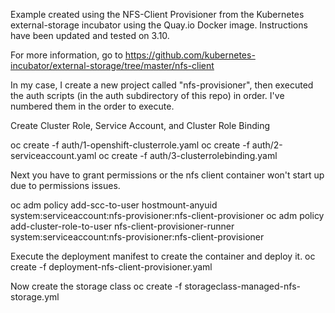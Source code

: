 Example created using the NFS-Client Provisioner from the Kubernetes external-storage incubator using the Quay.io Docker image. Instructions have been updated and tested on 3.10.

For more information, go to https://github.com/kubernetes-incubator/external-storage/tree/master/nfs-client

In my case, I create a new project called "nfs-provisioner", then executed the auth scripts (in the auth subdirectory of this repo) in order. I've numbered them in the order to execute.

Create Cluster Role, Service Account, and Cluster Role Binding

oc create -f auth/1-openshift-clusterrole.yaml
oc create -f auth/2-serviceaccount.yaml
oc create -f auth/3-clusterrolebinding.yaml

Next you have to grant permissions or the nfs client container won't start up due to permissions issues.

oc adm policy add-scc-to-user hostmount-anyuid system:serviceaccount:nfs-provisioner:nfs-client-provisioner
oc adm policy add-cluster-role-to-user nfs-client-provisioner-runner system:serviceaccount:nfs-provisioner:nfs-client-provisioner

Execute the deployment manifest to create the container and deploy it.
oc create -f deployment-nfs-client-provisioner.yaml

Now create the storage class
oc create -f storageclass-managed-nfs-storage.yml

